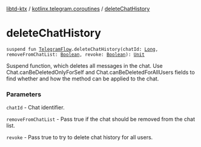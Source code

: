 [libtd-ktx](../index.md) / [kotlinx.telegram.coroutines](index.md) / [deleteChatHistory](./delete-chat-history.md)

# deleteChatHistory

`suspend fun `[`TelegramFlow`](../kotlinx.telegram.core/-telegram-flow/index.md)`.deleteChatHistory(chatId: `[`Long`](https://kotlinlang.org/api/latest/jvm/stdlib/kotlin/-long/index.html)`, removeFromChatList: `[`Boolean`](https://kotlinlang.org/api/latest/jvm/stdlib/kotlin/-boolean/index.html)`, revoke: `[`Boolean`](https://kotlinlang.org/api/latest/jvm/stdlib/kotlin/-boolean/index.html)`): `[`Unit`](https://kotlinlang.org/api/latest/jvm/stdlib/kotlin/-unit/index.html)

Suspend function, which deletes all messages in the chat. Use Chat.canBeDeletedOnlyForSelf and
Chat.canBeDeletedForAllUsers fields to find whether and how the method can be applied to the chat.

### Parameters

`chatId` - Chat identifier.

`removeFromChatList` - Pass true if the chat should be removed from the chat list.

`revoke` - Pass true to try to delete chat history for all users.